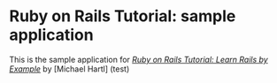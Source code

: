 # Ruby on Rails Tutorial: sample application

This is the sample application for
[*Ruby on Rails Tutorial: Learn Rails by Example*](http://railstutorial.org/)
by [Michael Hartl] (test)
